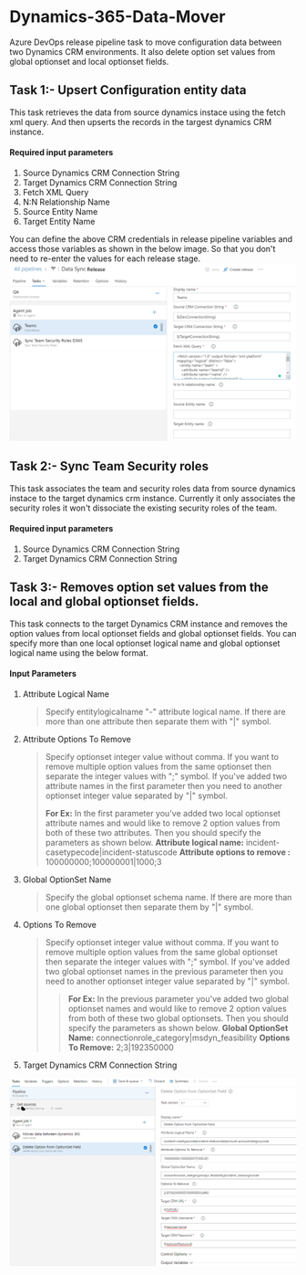 # Dynamics-365-Data-Mover

Azure DevOps release pipeline task to move configuration data between two Dynamics CRM environments. It also delete option set values from global optionset and local optionset fields.

## Task 1:- Upsert Configuration entity data
This task retrieves the data from source dynamics instace using the fetch xml query. And then upserts the records in the targest dynamics CRM instance.


#### Required input parameters
1. Source Dynamics CRM Connection String
2. Target Dynamics CRM Connection String
3. Fetch XML Query
4. N:N Relationship Name
5. Source Entity Name
6. Target Entity Name

You can define the above CRM credentials in release pipeline variables and access those variables as shown in the below image.
So that you don't need to re-enter the values for each release stage.
![](images/DataMoverSample.PNG)

## Task 2:- Sync Team Security roles
This task associates the team and security roles data from source dynamics instace to the target dynamics crm instance. Currently it only associates the security roles it won't dissociate the existing security roles of the team.

#### Required input parameters
1. Source Dynamics CRM Connection String
2. Target Dynamics CRM Connection String

## Task 3:- Removes option set values from the local and global optionset fields.
This task connects to the target Dynamics CRM instance and removes the option values from local optionset fields and global optionset fields.
You can specify more than one local optionset logical name and global optionset logical name using the below format.

#### Input Parameters
1. Attribute Logical Name
    >Specify entitylogicalname "-" attribute logical name. If there are more than one attribute then separate them with "|" symbol.
 
2. Attribute Options To Remove
    >Specify optionset integer value without comma. If you want to remove multiple option values from the same optionset then separate the integer values with ";" symbol.
    >If you've added two attribute names in the first parameter then you need to another optionset integer value separated by "|" symbol.
    >
    >**For Ex:** In the first parameter you've added two local optionset attribute names and would like to remove 2 option values from both of these two attributes. Then you should specify the parameters as shown below.
    >**Attribute logical name:** incident-casetypecode|incident-statuscode
    >**Attribute options to remove :** 100000000;100000001|1000;3
3. Global OptionSet Name
    >Specify the global optionset schema name. If there are more than one global optionset then separate them by "|" symbol.
4. Options To Remove
    >Specify optionset integer value without comma. If you want to remove multiple option values from the same global optionset then separate the integer values with ";" symbol.
    >If you've added two global optionset names in the previous parameter then you need to another optionset integer value separated by "|" symbol.
    >>**For Ex:** In the previous parameter you've added two global optionset names and would like to remove 2 option values from both of these two global optionsets. Then you should specify the parameters as shown below.
    >**Global OptionSet Name:** connectionrole_category|msdyn_feasibility
    >**Options To Remove:** 2;3|192350000
5. Target Dynamics CRM Connection String


![](images/DeleteOptionSetSample.png)

